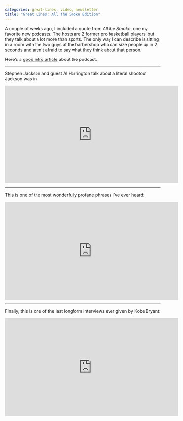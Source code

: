 ```yaml
---
categories: great-lines, video, newsletter
title: "Great Lines: All the Smoke Edition"
---
```



A couple of weeks ago, I included a quote from _All the Smoke_, one my favorite new podcasts. The hosts are 2 former pro basketball players, but they talk about a lot more than sports. The only way I can describe is sitting in a room with the two guys at the barbershop who can size people up in 2 seconds and aren’t afraid to say what they think about that person.

Here’s a [good intro article](https://slate.com/culture/2020/03/nba-podcast-all-the-smoke-matt-barnes-stephen-jackson.html) about the podcast.

* * *
Stephen Jackson and guest Al Harrington talk about a literal shootout Jackson was in:


<iframe width="560" height="315" src="https://www.youtube.com/embed/hBcvbEQWFUI" title="YouTube video player" frameborder="0" allow="accelerometer; autoplay; clipboard-write; encrypted-media; gyroscope; picture-in-picture" allowfullscreen></iframe>


* * *
This is one of the most wonderfully profane phrases I’ve ever heard:

<iframe width="560" height="315" src="https://www.youtube.com/embed/PRaVJK0h6a0?start=2059" title="YouTube video player" frameborder="0" allow="accelerometer; autoplay; clipboard-write; encrypted-media; gyroscope; picture-in-picture" allowfullscreen></iframe>

* * *
Finally, this is one of the last longform interviews ever given by Kobe Bryant:

<iframe width="560" height="315" src="https://www.youtube.com/embed/3R3KIyEgCgc" title="YouTube video player" frameborder="0" allow="accelerometer; autoplay; clipboard-write; encrypted-media; gyroscope; picture-in-picture" allowfullscreen></iframe>